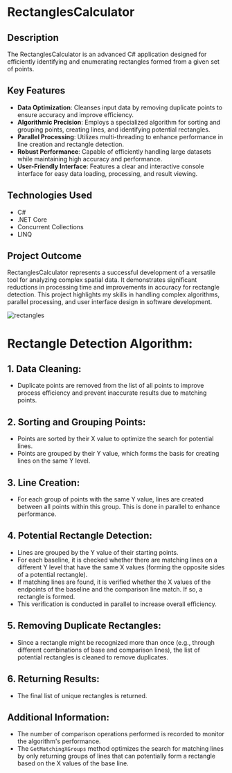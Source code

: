 # RectanglesCalculator

## Description
The RectanglesCalculator is an advanced C# application designed for efficiently identifying and enumerating rectangles formed from a given set of points.

## Key Features
- **Data Optimization**: Cleanses input data by removing duplicate points to ensure accuracy and improve efficiency.
- **Algorithmic Precision**: Employs a specialized algorithm for sorting and grouping points, creating lines, and identifying potential rectangles.
- **Parallel Processing**: Utilizes multi-threading to enhance performance in line creation and rectangle detection.
- **Robust Performance**: Capable of efficiently handling large datasets while maintaining high accuracy and performance.
- **User-Friendly Interface**: Features a clear and interactive console interface for easy data loading, processing, and result viewing.

## Technologies Used
- C#
- .NET Core
- Concurrent Collections
- LINQ

## Project Outcome
RectanglesCalculator represents a successful development of a versatile tool for analyzing complex spatial data. It demonstrates significant reductions in processing time and improvements in accuracy for rectangle detection. This project highlights my skills in handling complex algorithms, parallel processing, and user interface design in software development.


![rectangles](https://github.com/jahanalem/RectanglesCalculator/assets/3236721/c27c5a69-cdf2-4d54-9469-65fc136e85ee)

# Rectangle Detection Algorithm:

## 1. Data Cleaning:
   - Duplicate points are removed from the list of all points to improve process efficiency and prevent inaccurate results due to matching points.

## 2. Sorting and Grouping Points:
   - Points are sorted by their X value to optimize the search for potential lines.
   - Points are grouped by their Y value, which forms the basis for creating lines on the same Y level.

## 3. Line Creation:
   - For each group of points with the same Y value, lines are created between all points within this group. This is done in parallel to enhance performance.

## 4. Potential Rectangle Detection:
   - Lines are grouped by the Y value of their starting points.
   - For each baseline, it is checked whether there are matching lines on a different Y level that have the same X values (forming the opposite sides of a potential rectangle).
   - If matching lines are found, it is verified whether the X values of the endpoints of the baseline and the comparison line match. If so, a rectangle is formed.
   - This verification is conducted in parallel to increase overall efficiency.

## 5. Removing Duplicate Rectangles:
   - Since a rectangle might be recognized more than once (e.g., through different combinations of base and comparison lines), the list of potential rectangles is cleaned to remove duplicates.

## 6. Returning Results:
   - The final list of unique rectangles is returned.

## Additional Information:
   - The number of comparison operations performed is recorded to monitor the algorithm's performance.
   - The `GetMatchingXGroups` method optimizes the search for matching lines by only returning groups of lines that can potentially form a rectangle based on the X values of the base line.

